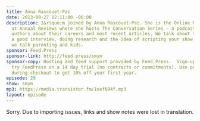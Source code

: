 ```yaml
---
title: Anna Rascouet-Paz
date: 2013-08-27 12:11:00 -06:00
description: I&rsquo;m joined by Anna Rascouet-Paz. She is the Online Media Editor
  at Annual Reviews where she hosts The Conversation Series - a podcast that interviews
  authors about their careers and most recent articles. We talk about tips for conducting
  a good interview, doing research and the idea of scripting your show. And of course
  we talk parenting and kids.
sponsor: Feed.Press
sponsor-link: http://feed.press/smym
sponsor-copy: Hosting and feed support provided by Feed.Press.  Sign-up today and
  try FeedPress on a 14 day trial (no contracts or commitments). Use promo code "smym"
  during checkout to get 10% off your first year.
episode: 29
show: smym
mp3: https://media.transistor.fm/1eef694f.mp3
layout: episode
---
```


Sorry. Due to importing issues, links and show notes were lost in translation.
